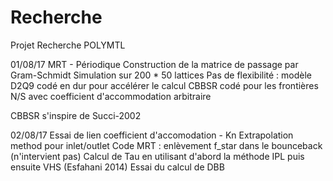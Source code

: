 # Recherche
Projet Recherche POLYMTL

01/08/17
MRT - Périodique
Construction de la matrice de passage par Gram-Schmidt
Simulation sur 200 * 50 lattices
Pas de flexibilité : modèle D2Q9 codé en dur pour accélérer le calcul
CBBSR codé pour les frontières N/S avec coefficient d'accommodation arbitraire

CBBSR s'inspire de Succi-2002


02/08/17
Essai de lien coefficient d'accomodation - Kn
Extrapolation method pour inlet/outlet
Code MRT : enlèvement f_star dans le bounceback (n'intervient pas)
Calcul de Tau en utilisant d'abord la méthode IPL puis ensuite VHS (Esfahani 2014)
Essai du calcul de DBB
